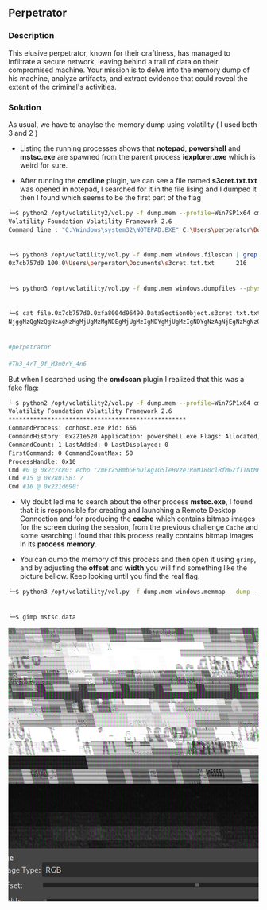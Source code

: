 ## Perpetrator 

### Description

This elusive perpetrator, known for their craftiness, has managed to infiltrate a secure network, leaving behind a trail of data on their compromised machine.
Your mission is to delve into the memory dump of his machine, analyze artifacts, and extract evidence that could reveal the extent of the criminal's activities.

### Solution

As usual, we have to anaylse the memory dump using volatility ( I used both 3 and 2 )
- Listing the running processes shows that **notepad**, **powershell** and **mstsc.exe** are spawned from the parent process **iexplorer.exe** which is weird for sure.

- After running the **cmdline** plugin, we can see a file named **s3cret.txt.txt** was opened in notepad, I searched for it in the file lising and I dumped it then I found which seems to be the first part of the flag

```sh
└─$ python2 /opt/volatility2/vol.py -f dump.mem --profile=Win7SP1x64 cmdline | grep s3cret
Volatility Foundation Volatility Framework 2.6
Command line : "C:\Windows\system32\NOTEPAD.EXE" C:\Users\perperator\Documents\s3cret.txt.txt


└─$ python3 /opt/volatility/vol.py -f dump.mem windows.filescan | grep s3cret                                                            
0x7cb757d0 100.0\Users\perperator\Documents\s3cret.txt.txt      216


└─$ python3 /opt/volatility/vol.py -f dump.mem windows.dumpfiles --physaddr 0x7cb757d0


└─$ cat file.0x7cb757d0.0xfa8004d96490.DataSectionObject.s3cret.txt.txt.dat
NjggNzQgNzQgNzAgNzMgMjUgMzMgNDEgMjUgMzIgNDYgMjUgMzIgNDYgNzAgNjEgNzMgNzQgNjUgNjIgNjkgNmUgMjUgMzIgNDUgNjMgNmYgNmQgMjUgMzIgNDYgNDQgNDEgNDMgNGEgNDIgNGEgNDQgNjg


#perpetrator

#Th3_4rT_0f_M3m0rY_4n6 

```

But when I searched using the **cmdscan** plugin I realized that this was a fake flag:

```sh
└─$ python2 /opt/volatility2/vol.py -f dump.mem --profile=Win7SP1x64 cmdscan   
Volatility Foundation Volatility Framework 2.6
**************************************************
CommandProcess: conhost.exe Pid: 656
CommandHistory: 0x221e520 Application: powershell.exe Flags: Allocated, Reset
CommandCount: 1 LastAdded: 0 LastDisplayed: 0
FirstCommand: 0 CommandCountMax: 50
ProcessHandle: 0x10
Cmd #0 @ 0x2c7c80: echo "ZmFrZSBmbGFnOiAgIG5leHVze1RoM180clRfMGZfTTNtMHJZXzRuNn0"
Cmd #15 @ 0x280158: ?
Cmd #16 @ 0x221d690:
```

- My doubt led me to search about the other process **mstsc.exe**, I found that it is responsible for creating and launching a Remote Desktop Connection and for producing the **cache** which contains bitmap images for the screen during the session, from the previous challenge `Cache` and some searching I found that this process really contains bitmap images in its **process memory**.

- You can dump the memory of this process and then open it using `grimp`, and by adjusting the **offset** and **width** you will find something like the picture bellow. Keep looking until you find the real flag.

```sh
└─$ python3 /opt/volatility/vol.py -f dump.mem windows.memmap --dump --pid 2304


└─$ gimp mstsc.data 
```

!["gimp pic"](gimp.png)


